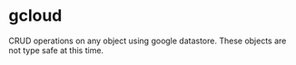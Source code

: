 # gcloud
CRUD operations on any object using google datastore. These objects are not type safe at this time.

